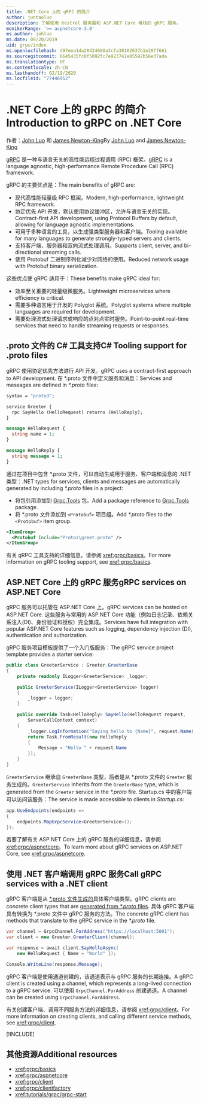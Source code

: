 ```yaml
---
title: .NET Core 上的 gRPC 的简介
author: juntaoluo
description: 了解使用 Kestrel 服务器和 ASP.NET Core 堆栈的 gRPC 服务。
monikerRange: '>= aspnetcore-3.0'
ms.author: johluo
ms.date: 09/20/2019
uid: grpc/index
ms.openlocfilehash: d97eea1da28424680a3cfa38102637b1e20ff661
ms.sourcegitcommit: 6645435fc8f5092fc7e923742e85592b56e37ada
ms.translationtype: HT
ms.contentlocale: zh-CN
ms.lasthandoff: 02/19/2020
ms.locfileid: "77446952"
---
```

# <a name="introduction-to-grpc-on-net-core"></a><span data-ttu-id="151a6-103">.NET Core 上的 gRPC 的简介</span><span class="sxs-lookup"><span data-stu-id="151a6-103">Introduction to gRPC on .NET Core</span></span>

<span data-ttu-id="151a6-104">作者：[John Luo](https://github.com/juntaoluo) 和 [James Newton-King](https://twitter.com/jamesnk)</span><span class="sxs-lookup"><span data-stu-id="151a6-104">By [John Luo](https://github.com/juntaoluo) and [James Newton-King](https://twitter.com/jamesnk)</span></span>

<span data-ttu-id="151a6-105">[gRPC](https://grpc.io/docs/guides/) 是一种与语言无关的高性能远程过程调用 (RPC) 框架。</span><span class="sxs-lookup"><span data-stu-id="151a6-105">[gRPC](https://grpc.io/docs/guides/) is a language agnostic, high-performance Remote Procedure Call (RPC) framework.</span></span>

<span data-ttu-id="151a6-106">gRPC 的主要优点是：</span><span class="sxs-lookup"><span data-stu-id="151a6-106">The main benefits of gRPC are:</span></span>
* <span data-ttu-id="151a6-107">现代高性能轻量级 RPC 框架。</span><span class="sxs-lookup"><span data-stu-id="151a6-107">Modern, high-performance, lightweight RPC framework.</span></span>
* <span data-ttu-id="151a6-108">协定优先 API 开发，默认使用协议缓冲区，允许与语言无关的实现。</span><span class="sxs-lookup"><span data-stu-id="151a6-108">Contract-first API development, using Protocol Buffers by default, allowing for language agnostic implementations.</span></span>
* <span data-ttu-id="151a6-109">可用于多种语言的工具，以生成强类型服务器和客户端。</span><span class="sxs-lookup"><span data-stu-id="151a6-109">Tooling available for many languages to generate strongly-typed servers and clients.</span></span>
* <span data-ttu-id="151a6-110">支持客户端、服务器和双向流式处理调用。</span><span class="sxs-lookup"><span data-stu-id="151a6-110">Supports client, server, and bi-directional streaming calls.</span></span>
* <span data-ttu-id="151a6-111">使用 Protobuf 二进制序列化减少对网络的使用。</span><span class="sxs-lookup"><span data-stu-id="151a6-111">Reduced network usage with Protobuf binary serialization.</span></span>

<span data-ttu-id="151a6-112">这些优点使 gRPC 适用于：</span><span class="sxs-lookup"><span data-stu-id="151a6-112">These benefits make gRPC ideal for:</span></span>
* <span data-ttu-id="151a6-113">效率至关重要的轻量级微服务。</span><span class="sxs-lookup"><span data-stu-id="151a6-113">Lightweight microservices where efficiency is critical.</span></span>
* <span data-ttu-id="151a6-114">需要多种语言用于开发的 Polyglot 系统。</span><span class="sxs-lookup"><span data-stu-id="151a6-114">Polyglot systems where multiple languages are required for development.</span></span>
* <span data-ttu-id="151a6-115">需要处理流式处理请求或响应的点对点实时服务。</span><span class="sxs-lookup"><span data-stu-id="151a6-115">Point-to-point real-time services that need to handle streaming requests or responses.</span></span>

## <a name="c-tooling-support-for-proto-files"></a><span data-ttu-id="151a6-116">.proto 文件的 C# 工具支持</span><span class="sxs-lookup"><span data-stu-id="151a6-116">C# Tooling support for .proto files</span></span>

<span data-ttu-id="151a6-117">gRPC 使用协定优先方法进行 API 开发。</span><span class="sxs-lookup"><span data-stu-id="151a6-117">gRPC uses a contract-first approach to API development.</span></span> <span data-ttu-id="151a6-118">在 \*.proto  文件中定义服务和消息：</span><span class="sxs-lookup"><span data-stu-id="151a6-118">Services and messages are defined in *\*.proto* files:</span></span>

```protobuf
syntax = "proto3";

service Greeter {
  rpc SayHello (HelloRequest) returns (HelloReply);
}

message HelloRequest {
  string name = 1;
}

message HelloReply {
  string message = 1;
}
```

<span data-ttu-id="151a6-119">通过在项目中包含 \*.proto  文件，可以自动生成用于服务、客户端和消息的 .NET 类型：</span><span class="sxs-lookup"><span data-stu-id="151a6-119">.NET types for services, clients and messages are automatically generated by including *\*.proto* files in a project:</span></span>

* <span data-ttu-id="151a6-120">将包引用添加到 [Grpc.Tools](https://www.nuget.org/packages/Grpc.Tools/) 包。</span><span class="sxs-lookup"><span data-stu-id="151a6-120">Add a package reference to [Grpc.Tools](https://www.nuget.org/packages/Grpc.Tools/) package.</span></span>
* <span data-ttu-id="151a6-121">将 \*.proto  文件添加到 `<Protobuf>` 项目组。</span><span class="sxs-lookup"><span data-stu-id="151a6-121">Add *\*.proto* files to the `<Protobuf>` item group.</span></span>

```xml
<ItemGroup>
  <Protobuf Include="Protos\greet.proto" />
</ItemGroup>
```

<span data-ttu-id="151a6-122">有关 gRPC 工具支持的详细信息，请参阅 <xref:grpc/basics>。</span><span class="sxs-lookup"><span data-stu-id="151a6-122">For more information on gRPC tooling support, see <xref:grpc/basics>.</span></span>

## <a name="grpc-services-on-aspnet-core"></a><span data-ttu-id="151a6-123">ASP.NET Core 上的 gRPC 服务</span><span class="sxs-lookup"><span data-stu-id="151a6-123">gRPC services on ASP.NET Core</span></span>

<span data-ttu-id="151a6-124">gRPC 服务可以托管在 ASP.NET Core 上。</span><span class="sxs-lookup"><span data-stu-id="151a6-124">gRPC services can be hosted on ASP.NET Core.</span></span> <span data-ttu-id="151a6-125">这些服务与常用的 ASP.NET Core 功能（例如日志记录、依赖关系注入(DI)、身份验证和授权）完全集成。</span><span class="sxs-lookup"><span data-stu-id="151a6-125">Services have full integration with popular ASP.NET Core features such as logging, dependency injection (DI), authentication and authorization.</span></span>

<span data-ttu-id="151a6-126">gRPC 服务项目模板提供了一个入门版服务：</span><span class="sxs-lookup"><span data-stu-id="151a6-126">The gRPC service project template provides a starter service:</span></span>

```csharp
public class GreeterService : Greeter.GreeterBase
{
    private readonly ILogger<GreeterService> _logger;

    public GreeterService(ILogger<GreeterService> logger)
    {
        _logger = logger;
    }

    public override Task<HelloReply> SayHello(HelloRequest request,
        ServerCallContext context)
    {
        _logger.LogInformation("Saying hello to {Name}", request.Name);
        return Task.FromResult(new HelloReply 
        {
            Message = "Hello " + request.Name
        });
    }
}
```

<span data-ttu-id="151a6-127">`GreeterService` 继承自 `GreeterBase` 类型，后者是从 \*.proto  文件的 `Greeter` 服务生成的。</span><span class="sxs-lookup"><span data-stu-id="151a6-127">`GreeterService` inherits from the `GreeterBase` type, which is generated from the `Greeter` service in the *\*.proto* file.</span></span> <span data-ttu-id="151a6-128">Startup.cs  中的客户端可以访问该服务：</span><span class="sxs-lookup"><span data-stu-id="151a6-128">The service is made accessible to clients in *Startup.cs*:</span></span>

```csharp
app.UseEndpoints(endpoints =>
{
    endpoints.MapGrpcService<GreeterService>();
});
```

<span data-ttu-id="151a6-129">若要了解有关 ASP.NET Core 上的 gRPC 服务的详细信息，请参阅 <xref:grpc/aspnetcore>。</span><span class="sxs-lookup"><span data-stu-id="151a6-129">To learn more about gRPC services on ASP.NET Core, see <xref:grpc/aspnetcore>.</span></span>

## <a name="call-grpc-services-with-a-net-client"></a><span data-ttu-id="151a6-130">使用 .NET 客户端调用 gRPC 服务</span><span class="sxs-lookup"><span data-stu-id="151a6-130">Call gRPC services with a .NET client</span></span>

<span data-ttu-id="151a6-131">gRPC 客户端是从 [\*.proto  文件生成的](xref:grpc/basics#generated-c-assets)具体客户端类型。</span><span class="sxs-lookup"><span data-stu-id="151a6-131">gRPC clients are concrete client types that are [generated from *\*.proto* files](xref:grpc/basics#generated-c-assets).</span></span> <span data-ttu-id="151a6-132">具体 gRPC 客户端具有转换为 \*.proto  文件中 gRPC 服务的方法。</span><span class="sxs-lookup"><span data-stu-id="151a6-132">The concrete gRPC client has methods that translate to the gRPC service in the *\*.proto* file.</span></span>

```csharp
var channel = GrpcChannel.ForAddress("https://localhost:5001");
var client = new Greeter.GreeterClient(channel);

var response = await client.SayHelloAsync(
    new HelloRequest { Name = "World" });

Console.WriteLine(response.Message);
```

<span data-ttu-id="151a6-133">gRPC 客户端是使用通道创建的，该通道表示与 gRPC 服务的长期连接。</span><span class="sxs-lookup"><span data-stu-id="151a6-133">A gRPC client is created using a channel, which represents a long-lived connection to a gRPC service.</span></span> <span data-ttu-id="151a6-134">可以使用 `GrpcChannel.ForAddress` 创建通道。</span><span class="sxs-lookup"><span data-stu-id="151a6-134">A channel can be created using `GrpcChannel.ForAddress`.</span></span>

<span data-ttu-id="151a6-135">有关创建客户端、调用不同服务方法的详细信息，请参阅 <xref:grpc/client>。</span><span class="sxs-lookup"><span data-stu-id="151a6-135">For more information on creating clients, and calling different service methods, see <xref:grpc/client>.</span></span>

[!INCLUDE[](~/includes/gRPCazure.md)]

## <a name="additional-resources"></a><span data-ttu-id="151a6-136">其他资源</span><span class="sxs-lookup"><span data-stu-id="151a6-136">Additional resources</span></span>

* <xref:grpc/basics>
* <xref:grpc/aspnetcore>
* <xref:grpc/client>
* <xref:grpc/clientfactory>
* <xref:tutorials/grpc/grpc-start>
